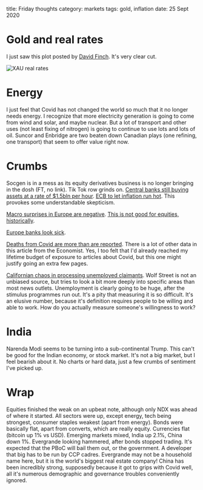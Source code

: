 title: Friday thoughts
category: markets
tags: gold, inflation
date: 25 Sept 2020

# Gold and real rates

I just saw this plot posted by [David Finch](https://twitter.com/DavidFi_). It's very clear cut.

![XAU real rates](https://pbs.twimg.com/media/EitV5igWAAA0A6c?format=jpg&name=medium)

# Energy

I just feel that Covid has not changed the world so much that it no longer needs energy.
I recognize that more electricity generation is going to come from wind and solar, and maybe nuclear.
But a lot of transport and other uses (not least fixing of nitrogen) is going to continue to use lots and lots of oil.
Suncor and Enbridge are two beaten down Canadian plays (one refining, one transport) that seem to offer value right now.

# Crumbs

Socgen is in a mess as its equity derivatives business is no longer bringing in the dosh (FT, no link).
Tik Tok row grinds on.
[Central banks still buying assets at a rate of $1.5bln per hour](https://twitter.com/themarketear/status/1309397639885139968).
[ECB to let inflation run hot](https://twitter.com/ForexLive/status/1309391201586606080). This provokes some understandable skepticism. 

[Macro surprises in Europe are negative](https://themarketear.com/posts/cQueAwmq4u). 
[This is not good for equities, historically](https://themarketear.com/posts/cfJu_4XPmX).

[Europe banks look sick](https://wolfstreet.com/2020/09/21/slammed-from-all-sides-european-bank-stocks-swoon-to-1988-low/).

[Deaths from Covid are more than are reported](https://www.economist.com/briefing/2020/09/26/the-covid-19-pandemic-is-worse-than-official-figures-show). 
There is a lot of other data in this article from the Economist.
Yes, I too felt that I'd already reached my lifetime budget of exposure to articles about Covid, but this one might justify going an extra few pages.

[Californian chaos in processing unemployed claimants](https://wolfstreet.com/2020/09/24/california-tries-to-stem-unemployment-data-chaos-week-27-of-u-s-labor-market-collapse/). Wolf Street is not an unbiased source, but tries to look a bit more deeply into specific areas than most news outlets. 
Unemployment is clearly going to be huge, after the stimulus programmes run out. 
It's a pity that measuring it is so difficult. It's an elusive number, because it's definition requires people to be willing and able to work. How do you actually measure someone's willingness to work? 

# India

Narenda Modi seems to be turning into a sub-continental Trump. 
This can't be good for the Indian economy, or stock market.
It's not a big market, but I feel bearish about it.
No charts or hard data, just a few crumbs of sentiment I've picked up.


# Wrap

Equities finished the weak on an upbeat note, although only NDX was ahead of where it started. 
All sectors were up, except energy, tech being strongest, consumer staples weakest (apart from energy).
Bonds were basically flat, apart from converts, which are really equity.
Currencies flat (bitcoin up 1% vs USD).
Emerging markets mixed, India up 2.1%, China down 1%. 
Evergrande looking hammered, after bonds stopped trading. 
It's expected that the PBoC will bail them out, or the government. 
A developer that big has to be run by CCP cadres. 
Evergrande may not be a household name here, but it is the world's biggest real estate company!
China has been incredibly strong, supposedly because it got to grips with Covid well,
all it's numerous demographic and governance troubles conveniently ignored.


